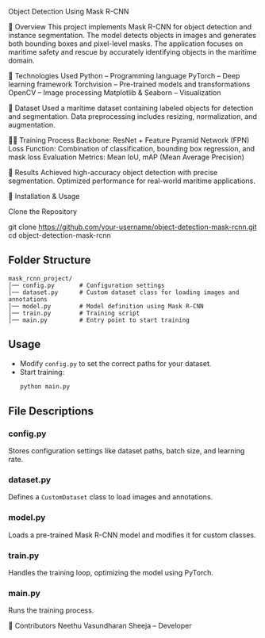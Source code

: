 Object Detection Using Mask R-CNN





📌 Overview
This project implements Mask R-CNN for object detection and instance segmentation. The model detects objects in images and generates both bounding boxes and pixel-level masks. The application focuses on maritime safety and rescue by accurately identifying objects in the maritime domain.

🚀 Technologies Used
Python – Programming language
PyTorch – Deep learning framework
Torchvision – Pre-trained models and transformations
OpenCV – Image processing
Matplotlib & Seaborn – Visualization

📂 Dataset
Used a maritime dataset containing labeled objects for detection and segmentation.
Data preprocessing includes resizing, normalization, and augmentation.


🏋️‍♂️ Training Process
Backbone: ResNet + Feature Pyramid Network (FPN)
Loss Function: Combination of classification, bounding box regression, and mask loss
Evaluation Metrics: Mean IoU, mAP (Mean Average Precision)


🎯 Results
Achieved high-accuracy object detection with precise segmentation.
Optimized performance for real-world maritime applications.


📌 Installation & Usage


Clone the Repository

git clone https://github.com/your-username/object-detection-mask-rcnn.git
cd object-detection-mask-rcnn



## Folder Structure
```
mask_rcnn_project/
│── config.py       # Configuration settings
│── dataset.py      # Custom dataset class for loading images and annotations
│── model.py        # Model definition using Mask R-CNN
│── train.py        # Training script
│── main.py         # Entry point to start training
```



## Usage
- Modify `config.py` to set the correct paths for your dataset.
- Start training:
   ```sh
   python main.py
   ```

## File Descriptions


### config.py
Stores configuration settings like dataset paths, batch size, and learning rate.

### dataset.py
Defines a `CustomDataset` class to load images and annotations.

### model.py
Loads a pre-trained Mask R-CNN model and modifies it for custom classes.

### train.py
Handles the training loop, optimizing the model using PyTorch.

### main.py
Runs the training process.




🤝 Contributors
Neethu Vasundharan Sheeja – Developer

